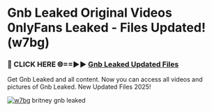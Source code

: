 # Gnb Leaked Original Videos 0nlyFans Leaked - Files Updated! (w7bg)

<h3>🔴 CLICK HERE 🌐==►► <a href="https://tinyurl.com/2wckxsce" rel="nofollow">Gnb Leaked Updated Files</a></h3>

Get Gnb Leaked and all content. Now you can access all videos and pictures of Gnb Leaked. New Updated Files 2025!

[![w7bg](https://i.imgur.com/AFduVYN.gif)](https://tinyurl.com/2wckxsce)
britney gnb leaked